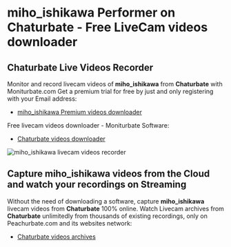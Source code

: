 # miho_ishikawa Performer on Chaturbate - Free LiveCam videos downloader

## Chaturbate Live Videos Recorder

Monitor and record livecam videos of **miho_ishikawa** from **Chaturbate** with Moniturbate.com
Get a premium trial for free by just and only registering with your Email address:
* [miho_ishikawa Premium videos downloader](https://moniturbate.com/request-demo-licence-key.html)

Free livecam videos downloader - Moniturbate Software:
* [Chaturbate videos downloader](https://moniturbate.com/moniturbate-download-software.html)

![miho_ishikawa livecam videos recorder](https://peachurnet.com/templates/moniturbate-software.png)


## Capture miho_ishikawa videos from the Cloud and watch your recordings on Streaming

Without the need of downloading a software, capture **miho_ishikawa** livecam videos from **Chaturbate** 100% online.
Watch Livecam archives from **Chaturbate** unlimitedly from thousands of existing recordings, only on Peachurbate.com and its websites network:
* [Chaturbate videos archives](https://peachurnet.com/)